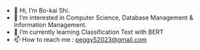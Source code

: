 - 👋 Hi, I’m Bo-kai Shi. 
- 👀 I’m interested in Computer Science, Database Management & Information Management.
- 🌱 I’m currently learning Classification Text with BERT 
- 📫 How to reach me : peggy52023@gmail.com

<!---
Oddpunz/Oddpunz is a ✨ special ✨ repository because its `README.md` (this file) appears on your GitHub profile.
You can click the Preview link to take a look at your changes.
--->
